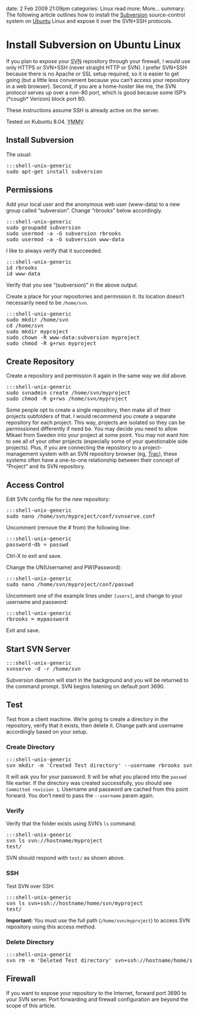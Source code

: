 date: 2 Feb 2009 21:09pm
categories: Linux
read more: More&#8230;
summary: The following article outlines how to install the [Subversion](http://subversion.tigris.org/) source-control system on [Ubuntu](http://www.ubuntu.com/) Linux and expose it over the SVN+SSH protocols.

# Install Subversion on Ubuntu Linux

If you plan to expose your <abbr title="Subversion">SVN</abbr> repository through your firewall, I would use only HTTPS or SVN+SSH (never straight HTTP or SVN).  I prefer SVN+SSH because there is no Apache or SSL setup required, so it is easier to get going (but a little less convenient because you can&#8217;t access your repository in a web browser).  Second, if you are a home-hoster like me, the SVN protocol serves up over a non-80 port, which is good because some ISP&#8217;s (\*cough\* Verizon) block port 80.

These instructions assume <span class="caps">SSH</span> is already active on the server.

Tested on Kubuntu 8.04.  <abbr title="Your Mileage May Vary">YMMV</abbr>.

## Install Subversion

The usual:

<pre>:::shell-unix-generic
sudo apt-get install subversion
</pre>

## Permissions

Add your local user and the anonymous web user (www-data) to a new group called &#8220;subversion&#8221;.  Change &#8220;rbrooks&#8221; below accordingly.

<pre>:::shell-unix-generic
sudo groupadd subversion
sudo usermod -a -G subversion rbrooks
sudo usermod -a -G subversion www-data
</pre>

I like to always verify that it succeeded.

<pre>:::shell-unix-generic
id rbrooks
id www-data
</pre>

Verify that you see &#8220;(subversion)&#8221; in the above output.

Create a place for your repositories and permission it.  Its location doesn&#8217;t necessarily need to be `/home/svn`.

<pre>:::shell-unix-generic
sudo mkdir /home/svn
cd /home/svn
sudo mkdir myproject
sudo chown -R www-data:subversion myproject
sudo chmod -R g+rws myproject
</pre>

## Create Repository

Create a repository and permission it again in the same way we did above.

<pre>:::shell-unix-generic
sudo svnadmin create /home/svn/myproject
sudo chmod -R g+rws /home/svn/myproject
</pre>

Some people opt to create a single repository, then make all of their projects subfolders of that.  I would recommend you create a separate repository for each project.  This way, projects are isolated so they can be permissioned differently if need be.  You may decide you need to allow Mikael from Sweden into your project at some point.  You may not want him to see all of your other projects (especially some of your questionable side projects).  Plus, if you are connecting the repository to a project-management system with an SVN repository browser (eg, [Trac](http://trac.edgewall.org/)), these systems often have a one-to-one relationship between their concept of &#8220;Project&#8221; and its SVN repository.

## Access Control

Edit SVN config file for the new repository:

<pre>:::shell-unix-generic
sudo nano /home/svn/myproject/conf/svnserve.conf
</pre>

Uncomment (remove the # from) the following line:

<pre>:::shell-unix-generic
password-db = passwd
</pre>

Ctrl-X to exit and save.

Change the UN(Username) and PW(Password):

<pre>:::shell-unix-generic
sudo nano /home/svn/myproject/conf/passwd
</pre>

Uncomment one of the example lines under `[users]`, and change to your username and password:

<pre>:::shell-unix-generic
rbrooks = mypassword
</pre>

Exit and save.

## Start SVN Server

<pre>:::shell-unix-generic
svnserve -d -r /home/svn
</pre>

Subversion daemon will start in the background and you will be returned to the command prompt. SVN begins listening on default port 3690.

## Test

Test from a client machine.  We&#8217;re going to create a directory in the repository, verify that it exists, then delete it.  Change path and username accordingly based on your setup.

### Create Directory

<pre>:::shell-unix-generic
svn mkdir -m 'Created Test directory' --username rbrooks svn://hostname/myproject/test
</pre>

It will ask you for your password.  It will be what you placed into the `passwd` file earlier.  If the directory was created successfully, you should see `Committed revision 1`.  Username and password are cached from this point forward.  You don&#8217;t need to pass the `--username` param again.

### Verify

Verify that the folder exists using SVN&#8217;s `ls` command:

<pre>:::shell-unix-generic
svn ls svn://hostname/myproject
test/
</pre>

SVN should respond with `test/` as shown above.

### SSH

Test SVN over SSH:

<pre>:::shell-unix-generic
svn ls svn+ssh://hostname/home/svn/myproject
test/
</pre>

**Important:** You must use the full path (`/home/svn/myproject`) to access SVN repository using this access method.

### Delete Directory

<pre>:::shell-unix-generic
svn rm -m 'Deleted Test directory' svn+ssh://hostname/home/svn/myproject/test
</pre>

## Firewall

If you want to expose your repository to the Internet, forward port 3690 to your SVN server.  Port forwarding and firewall configuration are beyond the scope of this article.